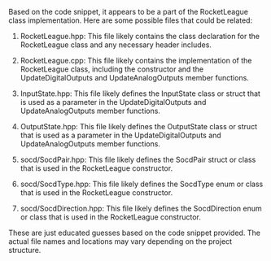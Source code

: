 Based on the code snippet, it appears to be a part of the RocketLeague class implementation. Here are some possible files that could be related:

1. RocketLeague.hpp: This file likely contains the class declaration for the RocketLeague class and any necessary header includes.

2. RocketLeague.cpp: This file likely contains the implementation of the RocketLeague class, including the constructor and the UpdateDigitalOutputs and UpdateAnalogOutputs member functions.

3. InputState.hpp: This file likely defines the InputState class or struct that is used as a parameter in the UpdateDigitalOutputs and UpdateAnalogOutputs member functions.

4. OutputState.hpp: This file likely defines the OutputState class or struct that is used as a parameter in the UpdateDigitalOutputs and UpdateAnalogOutputs member functions.

5. socd/SocdPair.hpp: This file likely defines the SocdPair struct or class that is used in the RocketLeague constructor.

6. socd/SocdType.hpp: This file likely defines the SocdType enum or class that is used in the RocketLeague constructor.

7. socd/SocdDirection.hpp: This file likely defines the SocdDirection enum or class that is used in the RocketLeague constructor.

These are just educated guesses based on the code snippet provided. The actual file names and locations may vary depending on the project structure.